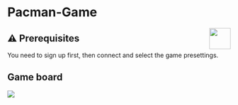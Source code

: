 # Pacman-Game
<img src="https://res.cloudinary.com/dfgjujaok/image/upload/v1613383881/Screenshot_2_nrqxuh.jpg" height="48px" align="right"  />

## ⚠️ Prerequisites

You need to sign up first, then connect and select the game presettings.

## Game board

<img src="https://res.cloudinary.com/dfgjujaok/image/upload/v1613383875/Screenshot_4_iuulsh.jpg"  align="center" />
